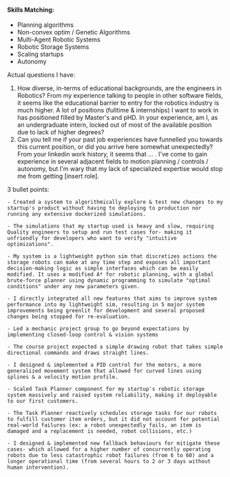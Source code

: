 #### Skills Matching:
- Planning algorithms
- Non-convex optim / Genetic Algorithms
- Multi-Agent Robotic Systems
- Robotic Storage Systems
- Scaling startups
- Autonomy


Actual questions I have:
1. How diverse, in-terms of educational backgrounds, are the engineers in Robotics? From my experience talking to people in other software fields, it seems like the educational barrier to entry for the robotics industry is much higher. A lot of positions (fulltime & internships) I want to work in has positioned filled by Master's and pHD. In your experience, am I, as an undergraduate intern, locked out of most of the available position due to lack of higher degrees?
2. Can you tell me if your past job experiences have funnelled you towards this current position, or did you arrive here somewhat unexpectedly? From your linkedin work history, it seems that ... . I've come to gain experience in several adjacent fields to motion planning / controls / autonomy, but I'm wary that my lack of specialized expertise would stop me from getting [insert role]. 

3 bullet points:
```
- Created a system to algorithmically explore & test new changes to my startup's product without having to deploying to production nor running any extensive dockerized simulations.

- The simulations that my startup used is heavy and slow, requiring Quality engineers to setup and run test cases for- making it unfriendly for developers who want to verify "intuitive optimizations".

- My system is a lightweight python sim that discretizes actions the storage robots can make at any time step and exposes all important decision-making logic as simple interfaces which can be easily modified. It uses a modified A* for robotic planning, with a global brute-force planner using dynamic programming to simulate "optimal conditions" under any new parameters given.

- I directly integrated all new features that aims to improve system performance into my lightweight sim, resulting in 5 major system improvements being greenlit for development and several proposed changes being stopped for re-evaluation.

- Led a mechanic project group to go beyond expectations by implementing closed-loop control & vision systems

- The course project expected a simple drawing robot that takes simple directional commands and draws straight lines. 

- I designed & implemented a PID control for the motors, a more generalized movement system that allowed for curved lines using splines & a velocity motion profile.

- Scaled Task Planner component for my startup's robotic storage system massively and raised system reliability, making it deployable to our first customers.

- The Task Planner reactively schedules storage tasks for our robots to fulfill customer item orders, but it did not account for potential real-world failures (ex: a robot unexpectedly fails, an item is damaged and a replacement is needed, robot collisions, etc.) 

- I designed & implemented new fallback behaviours for mitigate these cases- which allowed for a higher number of concurrently operating robots due to less catastrophic robot failures (from 6 to 60) and a longer operational time (from several hours to 2 or 3 days without human intervention). 
```
